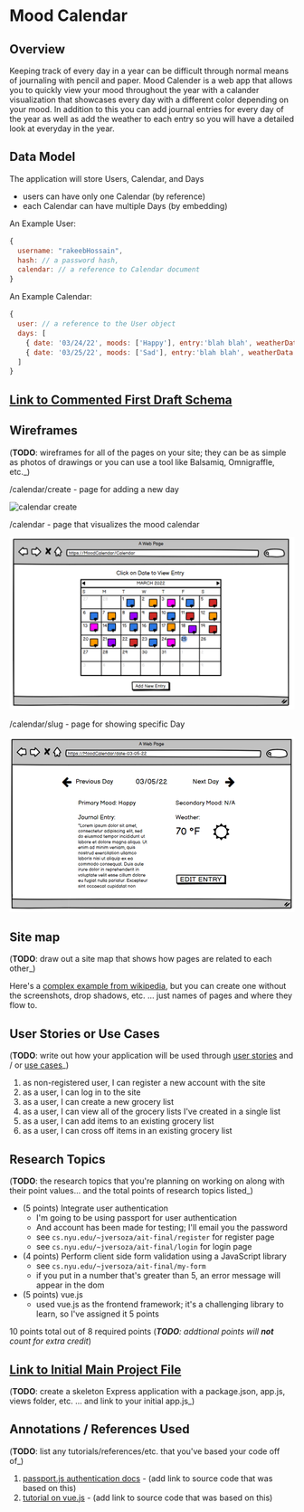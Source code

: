 # Mood Calendar 

## Overview

Keeping track of every day in a year can be difficult through normal means of journaling with pencil and paper. Mood Calender is a web app that allows you to quickly 
view your mood throughout the year with a calander visualization that showcases every day with a different color depending on your mood. In addition to this you can add 
journal entries for every day of the year as well as add the weather to each entry so you will have a detailed look at everyday in the year. 

## Data Model

The application will store Users, Calendar, and Days

* users can have only one Calendar (by reference)
* each Calendar can have multiple Days (by embedding)

An Example User:

```javascript
{
  username: "rakeebHossain",
  hash: // a password hash,
  calendar: // a reference to Calendar document
}
```

An Example Calendar:

```javascript
{
  user: // a reference to the User object
  days: [
    { date: '03/24/22', moods: ['Happy'], entry:'blah blah', weatherData:'Cloudy 50 °F'},
    { date: '03/25/22', moods: ['Sad'], entry:'blah blah', weatherData:'Cloudy 50 °F',
  ]
}
```

## [Link to Commented First Draft Schema](db.js) 

## Wireframes

(__TODO__: wireframes for all of the pages on your site; they can be as simple as photos of drawings or you can use a tool like Balsamiq, Omnigraffle, etc._)

/calendar/create - page for adding a new day

![calendar create](documentation/calendar-create.png)

/calendar - page that visualizes the mood calendar

![list](documentation/calendar.PNG)

/calendar/slug - page for showing specific Day

![list](documentation/calendar-slug.png)

## Site map

(__TODO__: draw out a site map that shows how pages are related to each other_)

Here's a [complex example from wikipedia](https://upload.wikimedia.org/wikipedia/commons/2/20/Sitemap_google.jpg), but you can create one without the screenshots, drop shadows, etc. ... just names of pages and where they flow to.

## User Stories or Use Cases

(__TODO__: write out how your application will be used through [user stories](http://en.wikipedia.org/wiki/User_story#Format) and / or [use cases](https://www.mongodb.com/download-center?jmp=docs&_ga=1.47552679.1838903181.1489282706#previous)_)

1. as non-registered user, I can register a new account with the site
2. as a user, I can log in to the site
3. as a user, I can create a new grocery list
4. as a user, I can view all of the grocery lists I've created in a single list
5. as a user, I can add items to an existing grocery list
6. as a user, I can cross off items in an existing grocery list

## Research Topics

(__TODO__: the research topics that you're planning on working on along with their point values... and the total points of research topics listed_)

* (5 points) Integrate user authentication
    * I'm going to be using passport for user authentication
    * And account has been made for testing; I'll email you the password
    * see <code>cs.nyu.edu/~jversoza/ait-final/register</code> for register page
    * see <code>cs.nyu.edu/~jversoza/ait-final/login</code> for login page
* (4 points) Perform client side form validation using a JavaScript library
    * see <code>cs.nyu.edu/~jversoza/ait-final/my-form</code>
    * if you put in a number that's greater than 5, an error message will appear in the dom
* (5 points) vue.js
    * used vue.js as the frontend framework; it's a challenging library to learn, so I've assigned it 5 points

10 points total out of 8 required points (___TODO__: addtional points will __not__ count for extra credit_)


## [Link to Initial Main Project File](app.js) 

(__TODO__: create a skeleton Express application with a package.json, app.js, views folder, etc. ... and link to your initial app.js_)

## Annotations / References Used

(__TODO__: list any tutorials/references/etc. that you've based your code off of_)

1. [passport.js authentication docs](http://passportjs.org/docs) - (add link to source code that was based on this)
2. [tutorial on vue.js](https://vuejs.org/v2/guide/) - (add link to source code that was based on this)

